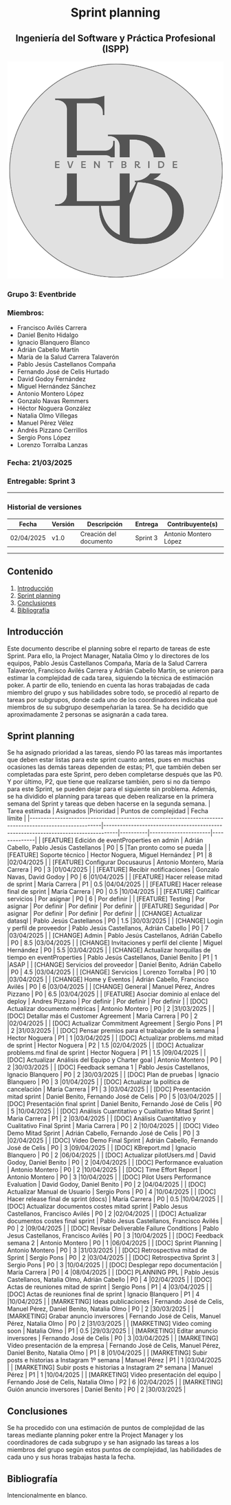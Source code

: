 # <center>Sprint planning</center>
## <center>Ingeniería del Software y Práctica Profesional (ISPP)</center>
<center><img src="..\img\Eventbride.png"></center>

### Grupo 3: Eventbride

### Miembros:
- Francisco Avilés Carrera
- Daniel Benito Hidalgo
- Ignacio Blanquero Blanco
- Adrián Cabello Martín
- María de la Salud Carrera Talaverón
- Pablo Jesús Castellanos Compaña
- Fernando José de Celis Hurtado
- David Godoy Fernández
- Miguel Hernández Sánchez
- Antonio Montero López
- Gonzalo Navas Remmers
- Héctor Noguera González
- Natalia Olmo Villegas
- Manuel Pérez Vélez
- Andrés Pizzano Cerrillos
- Sergio Pons López
- Lorenzo Torralba Lanzas

### Fecha: 21/03/2025

### Entregable: Sprint 3

---

### Historial de versiones

| Fecha      | Versión | Descripción                                | Entrega  | Contribuyente(s)                    |
|------------|---------|--------------------------------------------|----------|-------------------------------------|
| 02/04/2025 | v1.0    | Creación del documento | Sprint 3 | Antonio Montero López               |
---

## Contenido
1. [Introducción](#intro)
2. [Sprint planning](#id1)
3. [Conclusiones](#concl)
4. [Bibliografía](#bib)


<div id='intro'></div>

## Introducción

Este documento describe el planning sobre el reparto de tareas de este Sprint. Para ello, la Project Manager, Natalia Olmo y lo directores de los equipos, Pablo Jesús Castellanos Compaña, María de la Salud Carrera Talaverón, Francisco Avilés Carrera y Adrián Cabello Martín, se unieron para estimar la complejidad de cada tarea, siguiendo la técnica de estimación poker. A partir de ello, teniendo en cuenta las horas trabajadas de cada miembro del grupo y sus habilidades sobre todo, se procedió al reparto de tareas por subgrupos, donde cada uno de los coordinadores indicaba qué miembros de su subgrupo desempeñarían la tarea. Se ha decidido que aproximadamente 2 personas se asignarán a cada tarea.
<div id='id1'></div>

## Sprint planning
Se ha asignado prioridad a las tareas, siendo P0 las tareas más importantes que deben estar listas para este sprint cuanto antes, pues en muchas ocasiones las demás tareas dependen de estas; P1, que también deben ser completadas para este Sprint, pero deben completarse después que las P0. Y por último, P2, que tiene que realizarse también, pero si no da tiempo para este Sprint, se pueden dejar para el siguiente sin problema. Además, se ha dividido el planning para tareas que deben realizarse en la primera semana del Sprint y tareas que deben hacerse en la segunda semana.
| Tarea estimada                                                                                         | Asignados                                                                         |Prioridad | Puntos de complejidad | Fecha límite |
|--------------------------------------------------------------------------------------------------------|-----------------------------------------------------------------------------------|----------|----------------------|--------------|
| [FEATURE] Edición de eventProperties en admin                                                                            | Adrián Cabello, Pablo Jesús Castellanos                                                          | P0       | 5                    |Tan pronto como se pueda    |
| [FEATURE] Soporte técnico                                                                            | Hector Noguera, Miguel Hernández                                                          | P1       | 8                    |02/04/2025    |
| [FEATURE] Configurar Docusaurus                                                                            | Antonio Montero, María Carrera                                                          | P0       | 3                    |01/04/2025    |
| [FEATURE] Recibir notificaciones                                                                            | Gonzalo Navas, David Godoy                                                          | P0       | 6                    |01/04/2025    |
| [FEATURE] Hacer release mitad de sprint                                                                            | María Carrera                                                          | P1       | 0.5                    |04/04/2025    |
| [FEATURE] Hacer release final de sprint                                                                            | María Carrera                                                          | P0       | 0.5                    |10/04/2025    |
| [FEATURE] Calificar servicios                                                                            | Por asignar                                                         | P0       | 6                    | Por definir   |
| [FEATURE] Testing                                                                            | Por asignar                                                         | Por definir       | Por definir                     | Por definir    |
| [FEATURE] Seguridad                                                                            | Por asignar                                                         | Por definir       | Por definir                    | Por definir   |
| [CHANGE] Actualizar datasql                                           | Pablo Jesús Castellanos                          | P0       | 1.5                    |30/03/2025    |
| [CHANGE] Login y perfil de proveedor                                                                    | Pablo Jesús Castellanos, Adrián Cabello                                            | P0       | 7                    |03/04/2025    |
| [CHANGE] Admin                                                                    | Pablo Jesús Castellanos, Adrián Cabello                                            | P0       | 8.5                    |03/04/2025    |
| [CHANGE] Invitaciones y perfil del cliente                                                                    | Miguel Hernández                                            | P0       | 5.5                    |03/04/2025    |
| [CHANGE] Actualizar horquillas de tiempo en eventProperties                                                                    | Pablo Jesús Castellanos, Daniel Benito                                            | P1       | 1                    |ASAP    |
| [CHANGE] Servicios del proveedor                                                                   | Daniel Benito, Adrián Cabello                                            | P0       | 4.5                    |03/04/2025    |
| [CHANGE] Servicios                                                                    | Lorenzo Torralba                                            | P0       | 10                    |03/04/2025    |
| [CHANGE] Home y Eventos                                                                    | Adrián Cabello, Francisco Avilés                                            | P0       | 6                    |03/04/2025    |
| [CHANGE] General                                                                    | Manuel Pérez, Andres Pizzano                                            | P0       | 6.5                    |03/04/2025    |
| [FEATURE] Asociar dominio al enlace del deploy                                                                            | Andres Pizzano                                                         | Por definir       | Por definir                    | Por definir   |
| [DOC] Actualizar documento métricas                                                                  | Antonio Montero                                                                 | P0       | 2                    |31/03/2025    |
| [DOC] Detallar más el Customer Agreement                                                                  | María Carrera                                                                 | P0       | 2                    |02/04/2025    |
| [DOC] Actualizar Commitment Agreement                                                                  | Sergio Pons                                                                 | P1       | 2                    |31/03/2025    |
| [DOC] Pensar premios para el trabajador de la semana                                                                  | Hector Noguera                                                                | P1       | 1                    |03/04/2025    |
| [DOC] Actualizar problems.md mitad de sprint                                                                  | Hector Noguera                                                                | P2       | 1.5                    |02/04/2025    |
| [DOC] Actualizar problems.md final de sprint                                                                  | Hector Noguera                                                                | P1       | 1.5                    |09/04/2025    |
| [DOC] Actualizar Análisis del Equipo y Charter goal                                                                  | Antonio Montero                                                                 | P0       | 2                    |30/03/2025    |
| [DOC] Feedback semana 1                                                                  | Pablo Jesús Castellanos, Ignacio Blanquero                                                                 | P0       | 2                    |30/03/2025    |
| [DOC] Plan de pruebas                                                                  | Ignacio Blanquero                                                                 | P0       | 3                    |01/04/2025    |
| [DOC] Actualizar la política de cancelación                                                                  | María Carrera                                                                 | P1       | 3                    |03/04/2025    |
| [DOC] Presentación mitad sprint                                                                  | Daniel Benito, Fernando José de Celis                                                                 | P0       | 5                    |03/04/2025    |
| [DOC] Presentación final sprint                                                                  | Daniel Benito, Fernando José de Celis                                                                 | P0       | 5                    |10/04/2025    |
| [DOC] Análisis Cuantitativo y Cualitativo Mitad Sprint                                                                  | Maria Carrera                                                                 | P1       | 2                    |03/04/2025    |
| [DOC] Análisis Cuantitativo y Cualitativo Final Sprint                                                                  | Maria Carrera                                                                 | P0       | 2                    |10/04/2025    |
| [DOC] Vídeo Demo Mitad Sprint                                                                  | Adrián Cabello, Fernando José de Celis                                                                 | P0       | 3                    |02/04/2025    |
| [DOC] Vídeo Demo Final Sprint                                                                  | Adrián Cabello, Fernando José de Celis                                                                 | P0       | 3                    |09/04/2025    |
| [DOC] KBreport.md                                                                  | Ignacio Blanquero                                                                 | P0       | 2                    |06/04/2025    |
| [DOC] Actualizar pilotUsers.md                                                                  | David Godoy, Daniel Benito                                                                 | P0       | 2                    |04/04/2025    |
| [DOC] Performance evaluation                                                                  | Antonio Montero                                                                 | P0       | 2                    |10/04/2025    |
| [DOC] Time Effort Report                                                                  | Antonio Montero                                                                 | P0       | 3                    |10/04/2025    |
| [DOC] Pilot Users Performance Evaluation                                                                  | David Godoy, Daniel Benito                                                                 | P0       | 2                    |04/04/2025    |
| [DOC] Actualizar Manual de Usuario                                                                  | Sergio Pons                                                                 | P0       | 4                    |10/04/2025    |
| [DOC] Hacer release final de sprint (docs)                                                                           | María Carrera                                                          | P0       | 0.5                    |10/04/2025    |
| [DOC] Actualizar documentos costes mitad sprint                                                                  | Pablo Jesus Castellanos, Francisco Avilés                                                                 | P0       | 2                    |02/04/2025    |
| [DOC] Actualizar documentos costes final sprint                                                                  | Pablo Jesus Castellanos, Francisco Avilés                                                                 | P0       | 2                    |09/04/2025    |
| [DOC] Revisar Deliverable Failure Conditions                                                                  | Pablo Jesus Castellanos, Francisco Avilés                                                                 | P0       | 3                    |10/04/2025    |
| [DOC] Feedback semana 2                                                                  | Antonio Montero                                                                 | P0       | 1                    |06/04/2025    |
| [DOC] Sprint Planning                                                                  | Antonio Montero                                                                 | P0       | 3                    |31/03/2025    |
| [DOC] Retrospectiva mitad de Sprint                                                                   | Sergio Pons                                                                 | P0       | 2                    |03/04/2025    |
| [DOC] Retrospectiva Sprint 3                                                                   | Sergio Pons                                                                 | P0       | 3                    |10/04/2025    |
| [DOC] Desplegar repo documentación                                                                  | María Carrera                                                                 | P0       | 4                    |08/04/2025    |
| [DOC] PLANNING PPL                                                                  | Pablo Jesús Castellanos, Natalia Olmo, Adrián Cabello                                                                 | P0       | 4                    |02/04/2025    |
| [DOC] Actas de reuniones mitad de sprint                                                                  | Sergio Pons                                                                 | P1       | 4                    |03/04/2025    |
| [DOC] Actas de reuniones final de sprint                                                                  | Ignacio Blanquero                                                                 | P1       | 4                    |10/04/2025    |
| [MARKETING] Ideas publicaciones                                                                         | Fernando José de Celis, Manuel Pérez, Daniel Benito, Natalia Olmo             | P0       | 2                    |30/03/2025    |
| [MARKETING] Grabar anuncio inversores                                                                         | Fernando José de Celis, Manuel Pérez, Natalia Olmo             | P0       | 2                    |31/03/2025    |
| [MARKETING] Vídeo coming soon                                                                         | Natalia Olmo             | P1       | 0.5                    |29/03/2025    |
| [MARKETING] Editar anuncio inversores                                                                         | Fernando José de Celis             | P0       | 3                    |03/04/2025    |
| [MARKETING] Vídeo presentación de la empresa                                                                         | Fernando José de Celis, Manuel Pérez, Daniel Benito, Natalia Olmo             | P1       | 8                    |01/04/2025    |
| [MARKETING] Subir posts e historias a Instagram 1º semana                                                                         | Manuel Pérez             | P1       | 1                    |03/04/2025    |
| [MARKETING] Subir posts e historias a Instagram 2º semana                                                                         | Manuel Pérez             | P1       | 1                    |10/04/2025    |
| [MARKETING] Vídeo presentación del equipo                                                                         | Fernando José de Celis, Natalia Olmo             | P2       | 6                    |02/04/2025    |
| [MARKETING] Guión anuncio inversores                                                                         | Daniel Benito             | P0       | 2                    |30/03/2025    |

<div id='concl'></div>

## Conclusiones
Se ha procedido con una estimación de puntos de complejidad de las tareas mediante planning poker entre la Project Manager y los coordinadores de cada subgrupo y se han asignado las tareas a los miembros del grupo según estos puntos de complejidad, las habilidades de cada uno y sus horas trabajas hasta la fecha.

<div id='bib'></div>

## Bibliografía

Intencionalmente en blanco.
